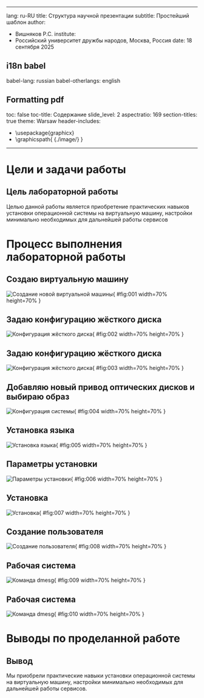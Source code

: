 
---
lang: ru-RU
title: Структура научной презентации
subtitle: Простейший шаблон
author:
  - Вишняков Р.С.
institute:
  - Российский университет дружбы народов, Москва, Россия
date: 18 сентября 2025

## i18n babel
babel-lang: russian
babel-otherlangs: english

## Formatting pdf
toc: false
toc-title: Содержание
slide_level: 2
aspectratio: 169
section-titles: true
theme: Warsaw
header-includes:
  - \usepackage{graphicx}
  - \graphicspath{ {./image/} }
---
# Цели и задачи работы

## Цель лабораторной работы

Целью данной работы является приобретение практических навыков установки операционной системы на виртуальную машину, настройки минимально необходимых для дальнейшей работы сервисов

# Процесс выполнения лабораторной работы

## Создаю виртуальную машину

![Создание новой виртуальной машины](image/01.jpg){ #fig:001 width=70% height=70% }

## Задаю конфигурацию жёсткого диска

![Конфигурация жёсткого диска](image/02.jpg){ #fig:002 width=70% height=70% }

## Задаю конфигурацию жёсткого диска

![Конфигурация жёсткого диска](image/03.jpg){ #fig:003 width=70% height=70% }

## Добавляю новый привод оптических дисков и выбираю образ 

![Конфигурация системы](image/04.jpg){ #fig:004 width=70% height=70% }

## Установка языка

![Установка языка](image/05.jpg){ #fig:005 width=70% height=70% }

## Параметры установки

![Параметры установки](image/06.jpg){ #fig:006 width=70% height=70% }

## Установка

![Установка](image/07.jpg){ #fig:007 width=70% height=70% }

## Создание пользователя

![Создание пользователя](image/08.jpg){ #fig:008 width=70% height=70% }

## Рабочая система

![Команда dmesg](image/09.jpg){ #fig:009 width=70% height=70% }

## Рабочая система

![Команда dmesg](image/10.jpg){ #fig:010 width=70% height=70% }

# Выводы по проделанной работе

## Вывод

Мы приобрели практические навыки установки операционной системы на виртуальную машину, настройки минимально необходимых для дальнейшей работы сервисов.
